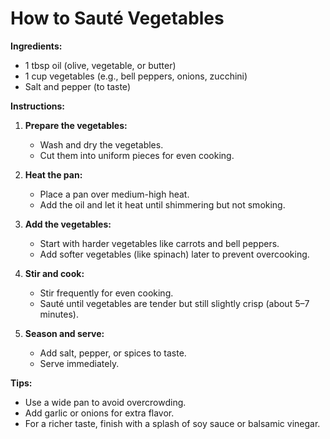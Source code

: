 # How to Sauté Vegetables  

**Ingredients:**  
- 1 tbsp oil (olive, vegetable, or butter)  
- 1 cup vegetables (e.g., bell peppers, onions, zucchini)  
- Salt and pepper (to taste)  

**Instructions:**  

1. **Prepare the vegetables:**  
   - Wash and dry the vegetables.  
   - Cut them into uniform pieces for even cooking.  

2. **Heat the pan:**  
   - Place a pan over medium-high heat.  
   - Add the oil and let it heat until shimmering but not smoking.  

3. **Add the vegetables:**  
   - Start with harder vegetables like carrots and bell peppers.  
   - Add softer vegetables (like spinach) later to prevent overcooking.  

4. **Stir and cook:**  
   - Stir frequently for even cooking.  
   - Sauté until vegetables are tender but still slightly crisp (about 5–7 minutes).  

5. **Season and serve:**  
   - Add salt, pepper, or spices to taste.  
   - Serve immediately.  

**Tips:**  
- Use a wide pan to avoid overcrowding.  
- Add garlic or onions for extra flavor.  
- For a richer taste, finish with a splash of soy sauce or balsamic vinegar. 